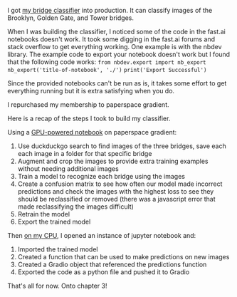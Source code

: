 I got [my bridge classifier](https://huggingface.co/spaces/ianco15/bridges) into production. It can classify images of the Brooklyn, Golden Gate, and Tower bridges.

When I was building the classifier, I noticed some of the code in the fast.ai notebooks doesn't work. It took some digging in the fast.ai forums and stack overflow to get everything working. One example is with the nbdev library. The example code to export your notebook doesn't work but I found that the following code works:
`from nbdev.export import nb_export`
`nb_export('title-of-notebook', './')`
`print('Export Successful')`

Since the provided notebooks can't be run as is, it takes some effort to get everything running but it is extra satisfying when you do. 

I repurchased my membership to paperspace gradient.

Here is a recap of the steps I took to build my classifier.

Using a [GPU-powered notebook](https://console.paperspace.com/t9132vjg9g/notebook/rjc1ez2o31ax9y4?file=%2F02_production.ipynb) on paperspace gradient:
1. Use duckduckgo search to find images of the three bridges, save each each image in a folder for that specific bridge
2. Augment and crop the images to provide extra training examples without needing additional images
3. Train a model to recognize each bridge using the images
4. Create a confusion matrix to see how often our model made incorrect predictions and check the images with the highest loss to see they should be reclassified or removed (there was a javascript error that made reclassifying the images difficult)
5. Retrain the model
6. Export the trained model

Then [on my CPU](https://huggingface.co/spaces/ianco15/bridges/tree/main), I opened an instance of jupyter notebook and:
1. Imported the trained model
2. Created a function that can be used to make predictions on new images
3. Created a Gradio object that referenced the predictions function
4. Exported the code as a python file and pushed it to Gradio

That's all for now. Onto chapter 3!
